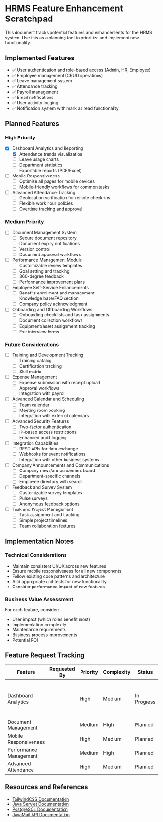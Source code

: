# HRMS Feature Enhancement Scratchpad

This document tracks potential features and enhancements for the HRMS system. Use this as a planning tool to prioritize and implement new functionality.

## Implemented Features
- ✅ User authentication and role-based access (Admin, HR, Employee)
- ✅ Employee management (CRUD operations)
- ✅ Leave management system
- ✅ Attendance tracking
- ✅ Payroll management
- ✅ Email notifications
- ✅ User activity logging
- ✅ Notification system with mark as read functionality

## Planned Features

### High Priority
- [x] Dashboard Analytics and Reporting
  - [x] Attendance trends visualization
  - [ ] Leave usage charts
  - [ ] Department statistics
  - [ ] Exportable reports (PDF/Excel)

- [ ] Mobile Responsiveness
  - [ ] Optimize all pages for mobile devices
  - [ ] Mobile-friendly workflows for common tasks

- [ ] Advanced Attendance Tracking
  - [ ] Geolocation verification for remote check-ins
  - [ ] Flexible work hour policies
  - [ ] Overtime tracking and approval

### Medium Priority
- [ ] Document Management System
  - [ ] Secure document repository
  - [ ] Document expiry notifications
  - [ ] Version control
  - [ ] Document approval workflows

- [ ] Performance Management Module
  - [ ] Customizable review templates
  - [ ] Goal setting and tracking
  - [ ] 360-degree feedback
  - [ ] Performance improvement plans

- [ ] Employee Self-Service Enhancements
  - [ ] Benefits enrollment and management
  - [ ] Knowledge base/FAQ section
  - [ ] Company policy acknowledgment

- [ ] Onboarding and Offboarding Workflows
  - [ ] Onboarding checklists and task assignments
  - [ ] Document collection workflows
  - [ ] Equipment/asset assignment tracking
  - [ ] Exit interview forms

### Future Considerations
- [ ] Training and Development Tracking
  - [ ] Training catalog
  - [ ] Certification tracking
  - [ ] Skill matrix

- [ ] Expense Management
  - [ ] Expense submission with receipt upload
  - [ ] Approval workflows
  - [ ] Integration with payroll

- [ ] Advanced Calendar and Scheduling
  - [ ] Team calendar
  - [ ] Meeting room booking
  - [ ] Integration with external calendars

- [ ] Advanced Security Features
  - [ ] Two-factor authentication
  - [ ] IP-based access restrictions
  - [ ] Enhanced audit logging

- [ ] Integration Capabilities
  - [ ] REST APIs for data exchange
  - [ ] Webhooks for event notifications
  - [ ] Integration with other business systems

- [ ] Company Announcements and Communications
  - [ ] Company news/announcement board
  - [ ] Department-specific channels
  - [ ] Employee directory with search

- [ ] Feedback and Survey System
  - [ ] Customizable survey templates
  - [ ] Pulse surveys
  - [ ] Anonymous feedback options

- [ ] Task and Project Management
  - [ ] Task assignment and tracking
  - [ ] Simple project timelines
  - [ ] Team collaboration features

## Implementation Notes

### Technical Considerations
- Maintain consistent UI/UX across new features
- Ensure mobile responsiveness for all new components
- Follow existing code patterns and architecture
- Add appropriate unit tests for new functionality
- Consider performance impact of new features

### Business Value Assessment
For each feature, consider:
- User impact (which roles benefit most)
- Implementation complexity
- Maintenance requirements
- Business process improvements
- Potential ROI

## Feature Request Tracking

| Feature | Requested By | Priority | Complexity | Status | Notes |
|---------|-------------|----------|------------|--------|-------|
| Dashboard Analytics | | High | Medium | In Progress | Attendance analytics implemented for employee dashboard |
| Document Management | | Medium | High | Planned | |
| Mobile Responsiveness | | High | Medium | Planned | |
| Performance Management | | Medium | High | Planned | |
| Advanced Attendance | | High | Medium | Planned | |

## Resources and References
- [TailwindCSS Documentation](https://tailwindcss.com/docs)
- [Java Servlet Documentation](https://jakarta.ee/specifications/servlet/)
- [PostgreSQL Documentation](https://www.postgresql.org/docs/)
- [JavaMail API Documentation](https://javaee.github.io/javamail/)
